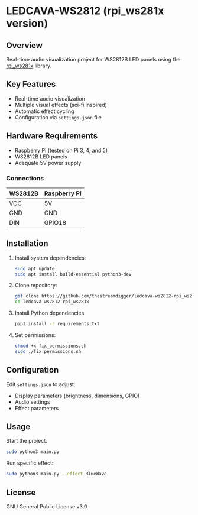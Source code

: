 # LEDCAVA-WS2812 (rpi_ws281x version)

## Overview

Real-time audio visualization project for WS2812B LED panels using the [rpi_ws281x](https://github.com/jgarff/rpi_ws281x) library.

## Key Features

- Real-time audio visualization
- Multiple visual effects (sci-fi inspired)
- Automatic effect cycling
- Configuration via `settings.json` file

## Hardware Requirements

- Raspberry Pi (tested on Pi 3, 4, and 5)
- WS2812B LED panels
- Adequate 5V power supply

### Connections

| WS2812B | Raspberry Pi |
|---------|--------------|
| VCC     | 5V           |
| GND     | GND          |
| DIN     | GPIO18       |

## Installation

1. Install system dependencies:
   ```bash
   sudo apt update
   sudo apt install build-essential python3-dev
   ```

2. Clone repository:
   ```bash
   git clone https://github.com/thestreamdigger/ledcava-ws2812-rpi_ws281x.git
   cd ledcava-ws2812-rpi_ws281x
   ```

3. Install Python dependencies:
   ```bash
   pip3 install -r requirements.txt
   ```

4. Set permissions:
   ```bash
   chmod +x fix_permissions.sh
   sudo ./fix_permissions.sh
   ```

## Configuration

Edit `settings.json` to adjust:
- Display parameters (brightness, dimensions, GPIO)
- Audio settings
- Effect parameters

## Usage

Start the project:
```bash
sudo python3 main.py
```

Run specific effect:
```bash
sudo python3 main.py --effect BlueWave
```

## License

GNU General Public License v3.0 